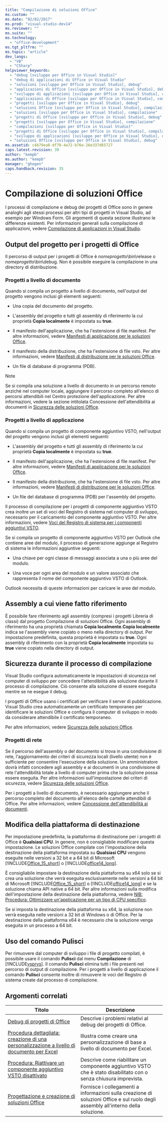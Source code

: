 ```yaml
---
title: "Compilazione di soluzioni Office"
ms.custom: ""
ms.date: "02/02/2017"
ms.prod: "visual-studio-dev14"
ms.reviewer: ""
ms.suite: ""
ms.technology: 
  - "office-development"
ms.tgt_pltfrm: ""
ms.topic: "article"
dev_langs: 
  - "VB"
  - "CSharp"
helpviewer_keywords: 
  - "debug [sviluppo per Office in Visual Studio]"
  - "debug di applicazioni di Office in Visual Studio"
  - "soluzioni [sviluppo per Office in Visual Studio], debug"
  - "applicazioni di Office [sviluppo per Office in Visual Studio], debug"
  - "sviluppo di applicazioni [sviluppo per Office in Visual Studio], compilazione"
  - "applicazioni di Office [sviluppo per Office in Visual Studio], compilazione"
  - "progetti [sviluppo per Office in Visual Studio], debug"
  - "soluzioni Office [sviluppo per Office in Visual Studio], compilazione"
  - "soluzioni [sviluppo per Office in Visual Studio], compilazione"
  - "progetti di Office [sviluppo per Office in Visual Studio], debug"
  - "progetti [sviluppo per Office in Visual Studio], compilazione"
  - "compilazioni [sviluppo per Office in Visual Studio]"
  - "progetti di Office [sviluppo per Office in Visual Studio], compilazione"
  - "sviluppo di applicazioni [sviluppo per Office in Visual Studio], debug"
  - "soluzioni Office [sviluppo per Office in Visual Studio], debug"
ms.assetid: c4b79ea8-df70-4a72-b76e-26e337d65727
caps.latest.revision: 39
author: "kempb"
ms.author: "kempb"
manager: "ghogen"
caps.handback.revision: 35
---
```

# Compilazione di soluzioni Office
  I processi di compilazione e debug dei progetti di Office sono in genere analoghi agli stessi processi per altri tipi di progetti in Visual Studio, ad esempio per Windows Form. Gli argomenti di questa sezione illustrano le differenze esistenti. Per informazioni generali sulla compilazione di applicazioni, vedere [Compilazione di applicazioni in Visual Studio](../ide/compiling-and-building-in-visual-studio.md).  
  
## Output del progetto per i progetti di Office  
 Il percorso di output per i progetti di Office è *nomeprogetto*\\bin\\release o *nomeprogetto*\\bin\\debug. Non è possibile eseguire la compilazione in una directory di distribuzione.  
  
### Progetti a livello di documento  
 Quando si compila un progetto a livello di documento, nell'output del progetto vengono inclusi gli elementi seguenti:  
  
-   Una copia del documento del progetto.  
  
-   L'assembly del progetto e tutti gli assembly di riferimento la cui proprietà **Copia localmente** è impostata su **true**.  
  
-   Il manifesto dell'applicazione, che ha l'estensione di file manifest. Per altre informazioni, vedere [Manifesti di applicazione per le soluzioni Office](../vsto/application-manifests-for-office-solutions.md).  
  
-   Il manifesto della distribuzione, che ha l'estensione di file vsto. Per altre informazioni, vedere [Manifesti di distribuzione per le soluzioni Office](../vsto/deployment-manifests-for-office-solutions.md).  
  
-   Un file di database di programma \(PDB\).  
  
> [!NOTE]  
>  Se si compila una soluzione a livello di documento in un percorso remoto anziché nel computer locale, aggiungere il percorso completo all'elenco di percorsi attendibili nel Centro protezione dell'applicazione. Per altre informazioni, vedere la sezione intitolata Concessione dell'attendibilità ai documenti in [Sicurezza delle soluzioni Office](../vsto/securing-office-solutions.md).  
  
### Progetti a livello di applicazione  
 Quando si compila un progetto di componente aggiuntivo VSTO, nell'output del progetto vengono inclusi gli elementi seguenti:  
  
-   L'assembly del progetto e tutti gli assembly di riferimento la cui proprietà **Copia localmente** è impostata su **true**.  
  
-   Il manifesto dell'applicazione, che ha l'estensione di file manifest. Per altre informazioni, vedere [Manifesti di applicazione per le soluzioni Office](../vsto/application-manifests-for-office-solutions.md).  
  
-   Il manifesto della distribuzione, che ha l'estensione di file vsto. Per altre informazioni, vedere [Manifesti di distribuzione per le soluzioni Office](../vsto/deployment-manifests-for-office-solutions.md).  
  
-   Un file del database di programma \(PDB\) per l'assembly del progetto.  
  
 Il processo di compilazione per i progetti di componente aggiuntivo VSTO crea inoltre un set di voci del Registro di sistema nel computer di sviluppo, necessario per il caricamento del componente aggiuntivo VSTO. Per altre informazioni, vedere [Voci del Registro di sistema per i componenti aggiuntivi VSTO](../vsto/registry-entries-for-vsto-add-ins.md).  
  
 Se si compila un progetto di componente aggiuntivo VSTO per Outlook che contiene aree del modulo, il processo di generazione aggiunge al Registro di sistema le informazioni aggiuntive seguenti:  
  
-   Una chiave per ogni classe di messaggi associata a una o più aree del modulo.  
  
-   Una voce per ogni area del modulo e un valore associato che rappresenta il nome del componente aggiuntivo VSTO di Outlook.  
  
 Outlook necessita di queste informazioni per caricare le aree del modulo.  
  
## Assembly a cui viene fatto riferimento  
 È possibile fare riferimento agli assembly \(compresi i progetti Libreria di classi\) dal progetto Compilazione di soluzioni Office. Ogni assembly di riferimento ha una proprietà chiamata **Copia localmente**.**Copia localmente** indica se l'assembly viene copiato o meno nella directory di output. Per impostazione predefinita, questa proprietà è impostata su **true**. Ogni assembly di riferimento con la proprietà **Copia localmente** impostata su **true** viene copiato nella directory di output.  
  
## Sicurezza durante il processo di compilazione  
 Visual Studio configura automaticamente le impostazioni di sicurezza nel computer di sviluppo per concedere l'attendibilità alla soluzione durante il processo di compilazione. Ciò consente alla soluzione di essere eseguita mentre se ne esegue il debug.  
  
 I progetti di Office usano i certificati per verificare il server di pubblicazione. Visual Studio crea automaticamente un certificato temporaneo per identificare le soluzioni Office e configura il computer di sviluppo in modo da considerare attendibile il certificato temporaneo.  
  
 Per altre informazioni, vedere [Sicurezza delle soluzioni Office](../vsto/securing-office-solutions.md).  
  
### Progetti di rete  
 Se il percorso dell'assembly o del documento si trova in una condivisione di rete, l'aggiornamento dei criteri di sicurezza locali \(livello utente\) non è sufficiente per consentire l'esecuzione della soluzione. Un amministratore dovrà infatti concedere agli assembly e ai documenti in una condivisione di rete l'attendibilità totale a livello di computer prima che la soluzione possa essere eseguita. Per altre informazioni sull'impostazione dei criteri di sicurezza, vedere [Sicurezza delle soluzioni Office](../vsto/securing-office-solutions.md).  
  
 Per i progetti a livello di documento, è necessario aggiungere anche il percorso completo del documento all'elenco delle cartelle attendibili di Office. Per altre informazioni, vedere [Concessione dell'attendibilità ai documenti](../vsto/granting-trust-to-documents.md).  
  
## Modifica della piattaforma di destinazione  
 Per impostazione predefinita, la piattaforma di destinazione per i progetti di Office è **Qualsiasi CPU**. In genere, non è consigliabile modificare questa impostazione. Le soluzioni Office compilate con l'impostazione della destinazione della piattaforma impostata su **Qualsiasi CPU** vengono eseguite nelle versioni a 32 bit e a 64 bit di Microsoft [!INCLUDE[Office_15_short](../vsto/includes/office-15-short-md.md)] o [!INCLUDE[office14_long](../vsto/includes/office14-long-md.md)].  
  
 È consigliabile impostare la destinazione della piattaforma su x64 solo se si crea una soluzione che verrà eseguita esclusivamente nelle versioni a 64 bit di Microsoft [!INCLUDE[Office_15_short](../vsto/includes/office-15-short-md.md)] o [!INCLUDE[office14_long](../vsto/includes/office14-long-md.md)] e se la soluzione chiama API native a 64 bit. Per altre informazioni sulla modifica dell'impostazione della destinazione della piattaforma, vedere [NIB: Procedura: Ottimizzare un'applicazione per un tipo di CPU specifico](http://msdn.microsoft.com/it-it/294a75d2-4279-4b72-8298-2bea05be907a).  
  
 Se si imposta la destinazione della piattaforma su x64, la soluzione non verrà eseguita nelle versioni a 32 bit di Windows o di Office. Per la destinazione della piattaforma x64 è necessario che la soluzione venga eseguita in un processo a 64 bit.  
  
## Uso del comando Pulisci  
 Per rimuovere dal computer di sviluppo i file di progetto compilati, è possibile usare il comando **Pulisci** dal menu **Compilazione** di [!INCLUDE[vsprvs](../sharepoint/includes/vsprvs-md.md)]. Il comando **Pulisci** elimina tutti i file presenti nel percorso di output di compilazione. Per i progetti a livello di applicazione il comando **Pulisci** consente inoltre di rimuovere le voci del Registro di sistema create dal processo di compilazione.  
  
## Argomenti correlati  
  
|Titolo|Descrizione|  
|------------|-----------------|  
|[Debug di progetti di Office](../vsto/debugging-office-projects.md)|Descrive i problemi relativi al debug dei progetti di Office.|  
|[Procedura dettagliata: creazione di una personalizzazione a livello di documento per Excel](../vsto/walkthrough-creating-your-first-document-level-customization-for-excel.md)|Illustra come creare una personalizzazione di base a livello di documento per Excel.|  
|[Procedura: Riattivare un componente aggiuntivo VSTO disattivato](../vsto/how-to-re-enable-a-vsto-add-in-that-has-been-disabled.md)|Descrive come riabilitare un componente aggiuntivo VSTO che è stato disabilitato con o senza chiusura imprevista.|  
|[Progettazione e creazione di soluzioni Office](../vsto/designing-and-creating-office-solutions.md)|Fornisce i collegamenti a informazioni sulla creazione di soluzioni Office e sul ruolo degli assembly all'interno della soluzione.|  
  
  